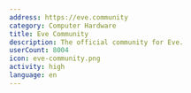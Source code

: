 ```yaml
---
address: https://eve.community
category: Computer Hardware
title: Eve Community
description: The official community for Eve.
userCount: 8004
icon: eve-community.png
activity: high
language: en
---
```

